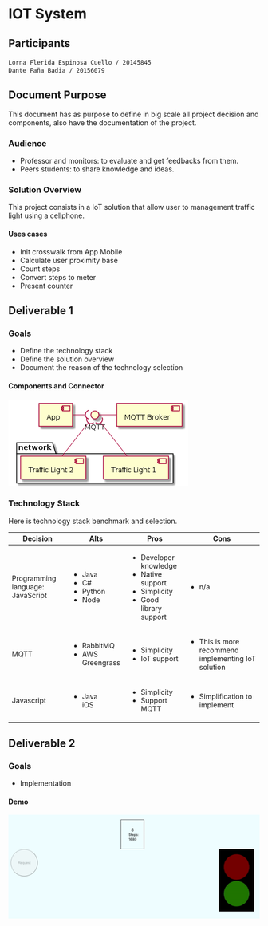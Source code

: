 # IOT System

## Participants

```
Lorna Flerida Espinosa Cuello / 20145845
Dante Faña Badia / 20156079
```

## Document Purpose

This document has as purpose to define in big scale all project decision and components, also have the documentation of the project.

### Audience

- Professor and monitors: to evaluate and get feedbacks from them.
- Peers students: to share knowledge and ideas.

### Solution Overview

This project consists in a IoT solution that allow user to management traffic light using a cellphone.

#### Uses cases

- Init crosswalk from App Mobile
- Calculate user proximity base 
- Count steps
- Convert steps to meter 
- Present counter 

## Deliverable 1

### Goals

- Define the technology stack 
- Define the solution overview 
- Document the reason of the technology selection 

#### Components and Connector

<img src="resources/component.png"/>

### Technology Stack

Here is technology stack benchmark and selection.

<table>
  <thead>
    <tr>
      <th>Decision</th>
      <th>Alts</th>
      <th>Pros</th>
      <th>Cons</th>
    </tr>
  </thead>
  <tbody>
    <tr>
      <td>Programming language: JavaScript</td>
      <td>
        <ul>
          <li>Java</li>
          <li>C#</li>
          <li>Python</li>
           <li>Node</li>
        </ul>
      </td>
      <td>
        <ul>
          <li>Developer knowledge</li>
          <li>Native support</li>
          <li>Simplicity</li>
          <li>Good library support</li>          
        </ul>
      </td>
      <td>
        <ul>
          <li>n/a</li>
        </ul>
      </td>
    </tr>
    <tr>
      <td>MQTT</td>
      <td>
        <ul>
          <li>RabbitMQ</li>
          <li>AWS Greengrass</li>
        </ul>
      </td>
      <td>
        <ul>
          <li>Simplicity</li>
          <li>IoT support</li>
        </ul>
      </td>
      <td>
        <ul>
          <li>This is more recommend implementing IoT solution</li>
        </ul>
      </td>
    </tr> 
    <tr>
      <td>Javascript</td>
      <td>
        <ul>
          <li>Java</li>
          <liade>iOS</li>
        </ul>
      </td>
      <td>
        <ul>
          <li>Simplicity</li>
          <li>Support MQTT</li>
        </ul>
      </td>
      <td>
        <ul>
          <li>Simplification to implement</li>
        </ul>
      </td>
    </tr>
  </tbody>
</table>


## Deliverable 2

### Goals

- Implementation 

#### Demo

<img src="resources/semaphore.gif"/>